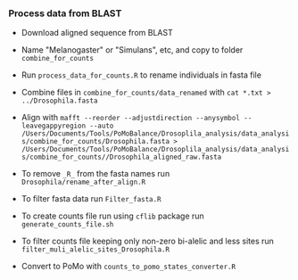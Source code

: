 ### Process data from BLAST

- Download aligned sequence from BLAST
    
- Name "Melanogaster" or "Simulans", etc, and copy to folder `combine_for_counts`
    
- Run `process_data_for_counts.R` to rename individuals in fasta file
    
- Combine files in `combine_for_counts/data_renamed` with `cat *.txt > ../Drosophila.fasta`
    
- Align with `mafft --reorder --adjustdirection --anysymbol --leavegappyregion --auto /Users/Documents/Tools/PoMoBalance/Drosoplila_analysis/data_analysis/combine_for_counts/Drosophila.fasta > /Users/Documents/Tools/PoMoBalance/Drosoplila_analysis/data_analysis/combine_for_counts//Drosophila_aligned_raw.fasta`
    
- To remove `_R_` from the fasta names run `Drosophila/rename_after_align.R`
    
- To filter fasta data run `Filter_fasta.R`
    
- To create counts file run using `cflib` package run `generate_counts_file.sh`
    
- To filter counts file keeping only non-zero bi-alelic and less sites run `filter_muli_alelic_sites_Drosophila.R`
    
- Convert to PoMo with `counts_to_pomo_states_converter.R`
